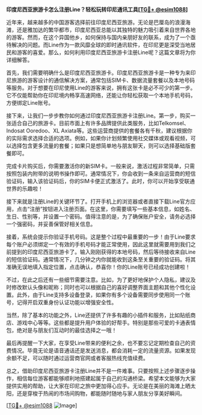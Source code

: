 **印度尼西亚旅游卡怎么注册Line？轻松玩转印尼通讯工具[[TG💪+ @esim1088](https://t.me/s/esim1088)]**

近年来，越来越多的中国游客选择前往印度尼西亚旅游。无论是巴厘岛的浪漫海滩，还是雅加达的繁华都市，印度尼西亚总能以其独特的魅力吸引着来自世界各地的游客。然而，在这个异国他乡，如何保持与国内亲朋好友的联系，成为了一个亟待解决的问题。而Line作为一款风靡全球的即时通讯软件，在印尼更是深受当地居民和游客的喜爱。那么，如何利用印度尼西亚旅游卡注册Line呢？这篇文章将为你详细解答。

首先，我们需要明确什么是印度尼西亚旅游卡。印度尼西亚旅游卡是一种专为来印尼旅游的游客设计的通信解决方案，通常包括SIM卡、数据流量套餐以及本地号码等服务。对于想要在印尼使用Line的游客来说，拥有这张卡是必不可少的第一步。它不仅能帮助你在印尼境内畅享高速网络，还能让你轻松获取一个本地手机号码，方便绑定Line账号。

接下来，让我们一步步教你如何通过印度尼西亚旅游卡注册Line。第一步，购买一张适合自己的旅游卡。目前市面上有许多品牌提供此类服务，比如Telkomsel、Indosat Ooredoo、XL Axiata等。这些运营商提供的套餐各有千秋，建议根据你的实际需求选择合适的选项。例如，如果你计划频繁使用社交媒体或观看视频，可以选择包含更多流量的套餐；如果只是想简单地与朋友聊天，则可以选择基础版套餐即可。

完成卡片购买后，你需要激活你的新SIM卡。一般来说，激活过程非常简单，只需按照包装内附带的说明书操作即可。通常情况下，你会收到一条来自运营商的短信验证码，输入该验证码后，你的SIM卡便正式激活了。此时，你可以开始享受联通世界的乐趣啦！

接下来就是注册Line的关键环节了。打开手机上的浏览器或者直接下载Line官方应用，点击“注册”按钮进入注册页面。在这里，你需要填写一些基本信息，如姓名、生日、性别等，并设置一个密码。值得注意的是，为了确保账户安全，请务必选择一个强密码，并妥善保管好相关信息。

接着，系统会提示你验证手机号码。这是整个过程中最重要的一步！由于Line要求每个账户必须绑定一个有效的手机号码才能正常使用，因此这里就需要用到我们之前提到的印度尼西亚旅游卡了。输入刚刚获得的本地号码，然后等待接收来自Line的短信验证码。通常情况下，几分钟之内你就能收到这条至关重要的验证码。将其准确无误地填入指定位置，点击确认，恭喜你！你的Line账号已经成功创建啦！

不过，在此之后还有一些细节需要注意。比如，为了更好地保护个人隐私，建议及时修改默认头像和昵称；同时也可以根据自己的喜好调整界面主题和其他个性化设置。此外，由于Line支持多设备登录，如果你有多个设备需要同步使用同一个账号，记得开启双重身份认证功能以增强安全性。

当然，除了基本的功能之外，Line还提供了许多有趣的小插件和服务，比如贴纸商店、游戏中心等等。这些都是提升用户体验的好帮手。特别是那些可爱的卡通表情包，绝对是与朋友们互动时的最佳选择之一哦！

最后再提醒一下大家，在享受Line带来的便利之余，也不要忘记定期检查自己的资费情况。毕竟无论是语音通话还是发送消息，都会消耗一定的流量资源。如果发现余额不足，可以随时通过运营商官网或者客服热线充值续费。

总之，借助印度尼西亚旅游卡注册Line并不是一件难事。只要按照上述步骤逐步操作，相信每位游客都能够顺利地搭建起属于自己的沟通桥梁。希望本文能够为大家提供实用的帮助，让大家在印尼之旅中更加得心应手。无论是在美丽的海滩上晒太阳，还是穿梭于热闹的市场间购物，都能随时随地与家人朋友分享美好瞬间。

[[TG💪+ @esim1088](https://t.me/s/esim1088) ![Image](https://i.postimg.cc/4NQfJmqS/Snipaste-2025-05-13-00-14-12.png)]